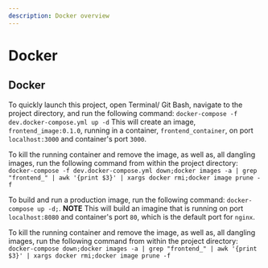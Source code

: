 ```yaml
---
description: Docker overview
---
```


# Docker

## Docker

To quickly launch this project, open Terminal/ Git Bash, navigate to the project directory, and run the following command: `docker-compose -f dev.docker-compose.yml up -d` This will create an image, `frontend_image:0.1.0`, running in a container, `frontend_container`, on port `localhost:3000` and container's port `3000`.

To kill the running container and remove the image, as well as, all dangling images, run the following command from within the project directory: `docker-compose -f dev.docker-compose.yml down;docker images -a | grep "frontend_" | awk '{print $3}' | xargs docker rmi;docker image prune -f`

To build and run a production image, run the following command: `docker-compose up -d;`. **NOTE** This will build an imagine that is running on port `localhost:8080` and container's port `80`, which is the default port for `nginx`.

To kill the running container and remove the image, as well as, all dangling images, run the following command from within the project directory: `docker-compose down;docker images -a | grep "frontend_" | awk '{print $3}' | xargs docker rmi;docker image prune -f`

